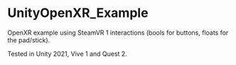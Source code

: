 # UnityOpenXR_Example

OpenXR example using SteamVR 1 interactions (bools for buttons, floats for the pad/stick). 

Tested in Unity 2021, Vive 1 and Quest 2.